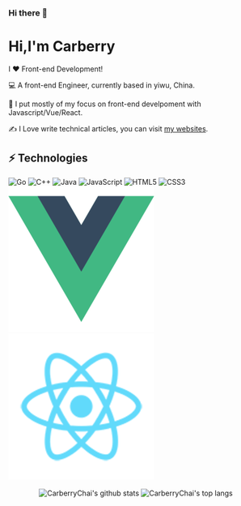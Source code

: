 ### Hi there 👋

<!--
**CarberryChai/CarberryChai** is a ✨ _special_ ✨ repository because its `README.md` (this file) appears on your GitHub profile.

Here are some ideas to get you started:

- 🔭 I’m currently working on ...
- 🌱 I’m currently learning ...
- 👯 I’m looking to collaborate on ...
- 🤔 I’m looking for help with ...
- 💬 Ask me about ...
- 📫 How to reach me: ...
- 😄 Pronouns: ...
- ⚡ Fun fact: ...
-->
# Hi,I'm Carberry

I ❤️ Front-end Development!

:computer: A front-end Engineer, currently based in yiwu, China.

:vulcan_salute: I put mostly of my focus on front-end develpoment with Javascript/Vue/React.

:writing_hand: I Love write technical articles, you can visit [my websites](https://carberrychai.github.io/blog/).

## ⚡ Technologies

![Go](https://img.shields.io/badge/-go-%23E44D27?style=flat-square&logo=go&logoColor=ffffff)
![C++](https://img.shields.io/badge/-C++-00599C?style=flat-square&logo=c)
![Java](https://img.shields.io/badge/-java-E34A86?style=flat-square&logo=java)
![JavaScript](https://img.shields.io/badge/-JavaScript-black?style=flat-square&logo=javascript)
![HTML5](https://img.shields.io/badge/-HTML5-E34F26?style=flat-square&logo=html5&logoColor=white)
![CSS3](https://img.shields.io/badge/-CSS3-1572B6?style=flat-square&logo=css3)
![Vue](https://raw.githubusercontent.com/github/explore/80688e429a7d4ef2fca1e82350fe8e3517d3494d/topics/vue/vue.png)
![React](https://raw.githubusercontent.com/github/explore/80688e429a7d4ef2fca1e82350fe8e3517d3494d/topics/react/react.png)

<p align='center'>
  <img align="center" src="https://github-readme-stats.vercel.app/api?username=CarberryChai&bg_color=071A2C&icon_color=4194FD&show_icons=true&count_private=true&theme=tokyonight&line_height=27&text_color=FFFFFF" alt="CarberryChai's github stats"/>

  <img align="center" src="https://github-readme-stats.vercel.app/api/top-langs/?username=CarberryChai&bg_color=071A2C&text_color=FFFFFF" alt="CarberryChai's top langs"/>
</p>
